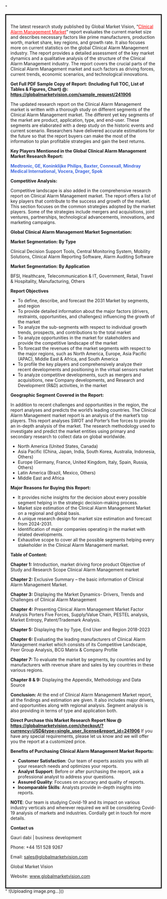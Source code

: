 "<div style='border: 3px solid black; padding: 1em;'>

The latest research study published by Global Market Vision, “<a style='color: #ff0000;' href='https://globalmarketvision.com/reports/global-clinical-alarm-management-market/241906'>Clinical Alarm Management Market</a>” report evaluates the current market size and describes necessary factors like prime manufacturers, production worth, market share, key regions, and growth rate. It also focuses more on current statistics on the global Clinical Alarm Management industry. The report provides a detailed assessment of the key market dynamics and a qualitative analysis of the structure of the Clinical Alarm Management industry. The report covers the crucial parts of the Clinical Alarm Management market and such factors as driving forces, current trends, economic scenarios, and technological innovations.

<strong>Get Full PDF Sample Copy of Report: (Including Full TOC, List of Tables &amp; Figures, Chart) @</strong><strong>:</strong><strong> <a style='color: #ff0000;' href='https://globalmarketvision.com/sample_request/241906?utm_source=linkedinPulse&utm_medium=Dhiraj&utm_campaign=Dhiraj'><strong>https://globalmarketvision.com/sample_request/241906</strong></a></strong>

The updated research report on the Clinical Alarm Management market is written with a thorough study on different segments of the Clinical Alarm Management market. The different yet key segments of the market are product, application, type, and end-user. These segments are elaborated with a deep study on the historic events and current scenario. Researchers have delivered accurate estimations for the future so that the report buyers can make the most of the information to plan profitable strategies and gain the best returns.

<strong>Key Players Mentioned in the Global Clinical Alarm Management Market Research Report:</strong>

<strong style='color: #4169e1;'>Medtronic, GE, Koninklijke Philips, Baxter, Connexall, Mindray Medical International, Vocera, Drager, Spok</strong>

<strong>Competitive Analysis:</strong>

Competitive landscape is also added in the comprehensive research report on Clinical Alarm Management market. The report offers a list of key players that contribute to the success and growth of the market. This section focuses on the common strategies adopted by the market players. Some of the strategies include mergers and acquisitions, joint ventures, partnerships, technological advancements, innovations, and marketing campaigns.

<strong>Global Clinical Alarm Management Market Segmentation:</strong>

<strong>Market Segmentation: By Type</strong>

Clinical Decision Support Tools, Central Monitoring System, Mobility Solutions, Clinical Alarm Reporting Software, Alarm Auditing Software

<strong>Market Segmentation: By Application</strong>

BFSI, Healthcare, Telecommunication & IT, Government, Retail, Travel & Hospitality, Manufacturing, Others

<strong>Report Objectives</strong>
<ul>
  <li>To define, describe, and forecast the 2031 Market by segments, and region</li>
  <li>To provide detailed information about the major factors (drivers, restraints, opportunities, and challenges) influencing the growth of the market</li>
  <li>To analyze the sub-segments with respect to individual growth trends, prospects, and contributions to the total market</li>
  <li>To analyze opportunities in the market for stakeholders and provide the competitive landscape of the market</li>
  <li>To forecast the revenues of the market segments with respect to the major regions, such as North America, Europe, Asia Pacific (APAC), Middle East &amp; Africa, and South America</li>
  <li>To profile the key players and comprehensively analyze their recent developments and positioning in the virtual sensors market</li>
  <li>To analyze competitive developments, such as mergers and acquisitions, new Company developments, and Research and Development (R&amp;D) activities, in the market</li>
</ul>
<strong>Geographic Segment Covered in the Report:</strong>

In addition to recent challenges and opportunities in the region, the report analyses and predicts the world’s leading countries. The Clinical Alarm Management market report is an analysis of the market’s top players. This report analyses SWOT and Porter’s five forces to provide an in-depth analysis of the market. The research methodology used to investigate and predict the market entities using primary and secondary research to collect data on global worldwide.
<ul>
  <li>North America (United States, Canada)</li>
  <li>Asia Pacific (China, Japan, India, South Korea, Australia, Indonesia, Others)</li>
  <li>Europe (Germany, France, United Kingdom, Italy, Spain, Russia, Others)</li>
  <li>Latin America (Brazil, Mexico, Others)</li>
  <li>Middle East and Africa</li>
</ul>
<strong>Major Reasons for Buying this Report:</strong>
<ul>
  <li>It provides niche insights for the decision about every possible segment helping in the strategic decision-making process.</li>
  <li>Market size estimation of the Clinical Alarm Management Market on a regional and global basis.</li>
  <li>A unique research design for market size estimation and forecast from 2024-2031.</li>
  <li>Identification of major companies operating in the market with related developments.</li>
  <li>Exhaustive scope to cover all the possible segments helping every stakeholder in the Clinical Alarm Management market.</li>
</ul>
<strong>Table of Content:</strong>

<strong>Chapter 1:</strong> Introduction, market driving force product Objective of Study and Research Scope Clinical Alarm Management market

<strong>Chapter 2:</strong> Exclusive Summary – the basic information of Clinical Alarm Management Market.

<strong>Chapter 3:</strong> Displaying the Market Dynamics- Drivers, Trends and Challenges of Clinical Alarm Management

<strong>Chapter 4:</strong> Presenting Clinical Alarm Management Market Factor Analysis Porters Five Forces, Supply/Value Chain, PESTEL analysis, Market Entropy, Patent/Trademark Analysis.

<strong>Chapter 5:</strong> Displaying the by Type, End User and Region 2018-2023

<strong>Chapter 6:</strong> Evaluating the leading manufacturers of Clinical Alarm Management market which consists of its Competitive Landscape, Peer Group Analysis, BCG Matrix &amp; Company Profile

<strong>Chapter 7: </strong>To evaluate the market by segments, by countries and by manufacturers with revenue share and sales by key countries in these various regions.

<strong>Chapter 8 &amp; 9:</strong> Displaying the Appendix, Methodology and Data Source

<strong>Conclusion:</strong> At the end of Clinical Alarm Management Market report, all the findings and estimation are given. It also includes major drivers, and opportunities along with regional analysis. Segment analysis is also providing in terms of type and application both.

<strong>Direct Purchase this Market Research Report Now @</strong><strong> <strong><a style='color: #ff0000;' href='https://globalmarketvision.com/checkout/?currency=USD&type=single_user_license&report_id=241906?utm_source=linkedinPulse&utm_medium=Dhiraj&utm_campaign=Dhiraj'>https://globalmarketvision.com/checkout/?currency=USD&type=single_user_license&report_id=241906</a></strong>
</strong>
If you have any special requirements, please let us know and we will offer you the report at a customized price.

<strong>Benefits of Purchasing Clinical Alarm Management Market Reports:</strong>
<ul>
  <li><strong>Customer Satisfaction</strong>: Our team of experts assists you with all your research needs and optimizes your reports.</li>
  <li><strong>Analyst Support</strong>: Before or after purchasing the report, ask a professional analyst to address your questions.</li>
  <li><strong>Assured Quality</strong>: Focuses on accuracy and quality of reports.</li>
  <li><strong>Incomparable Skills</strong>: Analysts provide in-depth insights into reports.</li>
</ul>
<strong>NOTE</strong>: Our team is studying Covid-19 and its impact on various industry verticals and wherever required we will be considering Covid-19 analysis of markets and industries. Cordially get in touch for more details.

<strong>Contact us</strong>

Gauri dabi | business development

Phone: +44 151 528 9267

Email: <a href='mailto:sales@globalmarketvision.com'>sales@globalmarketvision.com</a>

Global Market Vision

Website: <a href='http://www.globalmarketvision.com/'>www.globalmarketvision.com</a>

</div>"
![Uploading image.png…]()

